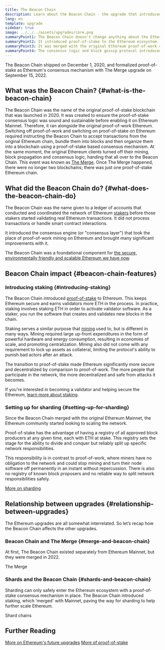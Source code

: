 ```yaml
---
title: The Beacon Chain
description: Learn about the Beacon Chain - the upgrade that introduced proof-of-stake Ethereum.
lang: en
template: upgrade
sidebar: true
image: ../../../assets/upgrades/core.png
summaryPoint1: The Beacon Chain doesn't change anything about the Ethereum we use today.
summaryPoint2: It introduced proof-of-stake to the Ethereum ecosystem.
summaryPoint3: It was merged with the original Ethereum proof-of-work chain in 2022.
summaryPoint4: The consensus logic and block gossip protocol introduced by the Beacon Chain now secures Ethereum.
---
```


<UpgradeStatus isShipped dateKey="page-upgrades-beacon-date">
  The Beacon Chain shipped on December 1, 2020, and formalized proof-of-stake as Ethereum's consensus mechanism with The Merge upgrade on September 15, 2022.
</UpgradeStatus>

## What was the Beacon Chain? {#what-is-the-beacon-chain}

The Beacon Chain was the name of the original proof-of-stake blockchain that was launched in 2020. It was created to ensure the proof-of-stake consensus logic was sound and sustainable before enabling it on Ethereum Mainnet. Therefore, it ran alongside the original proof-of-work Ethereum. Switching off proof-of-work and switching on proof-of-stake on Ethereum required instructing the Beacon Chain to accept transactions from the original Ethereum chain, bundle them into blocks and then organize them into a blockchain using a proof-of-stake based consensus mechanism. At the same moment, the original Ethereum clients turned off their mining, block propagation and consensus logic, handing that all over to the Beacon Chain. This event was known as [The Merge](/upgrades/merge/). Once The Merge happened, there were no longer two blockchains; there was just one proof-of-stake Ethereum chain.

## What did the Beacon Chain do? {#what-does-the-beacon-chain-do}

The Beacon Chain was the name given to a ledger of accounts that conducted and coordinated the network of Ethereum [stakers](/staking/) before those stakers started validating real Ethereum transactions. It did not process transactions or handle smart contract interactions.

It introduced the consensus engine (or "consensus layer") that took the place of proof-of-work mining on Ethereum and brought many significant improvements with it.

The Beacon Chain was a foundational component for [the secure, environmentally friendly and scalable Ethereum we have now](/upgrades/vision/).

## Beacon Chain impact {#beacon-chain-features}

### Introducing staking {#introducing-staking}

The Beacon Chain introduced [proof-of-stake](/developers/docs/consensus-mechanisms/pos/) to Ethereum. This keeps Ethereum secure and earns validators more ETH in the process. In practice, staking involves staking ETH in order to activate validator software. As a staker, you run the software that creates and validates new blocks in the chain.

Staking serves a similar purpose that [mining](/developers/docs/mining/) used to, but is different in many ways. Mining required large up-front expenditures in the form of powerful hardware and energy consumption, resulting in economies of scale, and promoting centralization. Mining also did not come with any requirement to lock up assets as collateral, limiting the protocol's ability to punish bad actors after an attack.

The transition to proof-of-stake made Ethereum significantly more secure and decentralized by comparison to proof-of-work. The more people that participate in the network, the more decentralized and safe from attacks it becomes.

<InfoBanner emoji=":money_bag:">
  If you're interested in becoming a validator and helping secure the Ethereum, <a href="/staking/">learn more about staking</a>.
</InfoBanner>

### Setting up for sharding {#setting-up-for-sharding}

Since the Beacon Chain merged with the original Ethereum Mainnet, the Ethereum community started looking to scaling the network.

Proof-of-stake has the advantage of having a registry of all approved block producers at any given time, each with ETH at stake. This registry sets the stage for the ability to divide and conquer but reliably split up specific network responsibilities.

This responsibility is in contrast to proof-of-work, where miners have no obligation to the network and could stop mining and turn their node software off permanently in an instant without repercussion. There is also no registry of known block proposers and no reliable way to split network responsibilities safely.

[More on sharding](/upgrades/sharding/)

## Relationship between upgrades {#relationship-between-upgrades}

The Ethereum upgrades are all somewhat interrelated. So let’s recap how the Beacon Chain affects the other upgrades.

### Beacon Chain and The Merge {#merge-and-beacon-chain}

At first, The Beacon Chain existed separately from Ethereum Mainnet, but they were merged in 2022.

<ButtonLink to="/upgrades/merge/">
  The Merge
</ButtonLink>

### Shards and the Beacon Chain {#shards-and-beacon-chain}

Sharding can only safely enter the Ethereum ecosystem with a proof-of-stake consensus mechanism in place. The Beacon Chain introduced staking, which 'merged' with Mainnet, paving the way for sharding to help further scale Ethereum.

<ButtonLink to="/upgrades/sharding/">
  Shard chains
</ButtonLink>

## Further Reading

[More on Ethereum's future upgrades](/upgrades/vision)
[More of proof-of-stake](/develoeprs/docs/consensus-mechanisms/pos)
